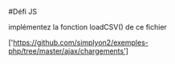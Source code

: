 #Défi JS

implémentez la fonction loadCSV() de ce fichier

['https://github.com/simplyon2/exemples-php/tree/master/ajax/chargements']
